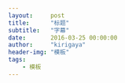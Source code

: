 ```yaml
---
layout:     post
title:      "标题"
subtitle:   "字幕"
date:       2016-03-25 00:00:00
author:     "kirigaya"
header-img: "模板"
tags:
    - 模板
---
```




<!--more-->
